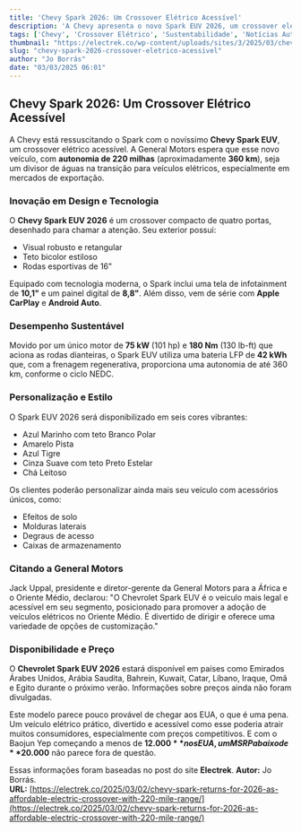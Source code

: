 ```yaml
---
title: 'Chevy Spark 2026: Um Crossover Elétrico Acessível'
description: 'A Chevy apresenta o novo Spark EUV 2026, um crossover elétrico acessível com 220 milhas de autonomia, projetado para conquistar mercados internacionais.'
tags: ['Chevy', 'Crossover Elétrico', 'Sustentabilidade', 'Notícias Automotivas']
thumbnail: "https://electrek.co/wp-content/uploads/sites/3/2025/03/chevy-spark.jpg?quality=82&strip=all&w=1600"
slug: "chevy-spark-2026-crossover-eletrico-acessivel"
author: "Jo Borrás"
date: "03/03/2025 06:01"
---
```


## Chevy Spark 2026: Um Crossover Elétrico Acessível

A Chevy está ressuscitando o Spark com o novíssimo **Chevy Spark EUV**, um crossover elétrico acessível. A General Motors espera que esse novo veículo, com **autonomia de 220 milhas** (aproximadamente **360 km**), seja um divisor de águas na transição para veículos elétricos, especialmente em mercados de exportação.

### Inovação em Design e Tecnologia

O **Chevy Spark EUV 2026** é um crossover compacto de quatro portas, desenhado para chamar a atenção. Seu exterior possui:
- Visual robusto e retangular
- Teto bicolor estiloso
- Rodas esportivas de 16"

Equipado com tecnologia moderna, o Spark inclui uma tela de infotainment de **10,1"** e um painel digital de **8,8"**. Além disso, vem de série com **Apple CarPlay** e **Android Auto**.

### Desempenho Sustentável

Movido por um único motor de **75 kW** (101 hp) e **180 Nm** (130 lb-ft) que aciona as rodas dianteiras, o Spark EUV utiliza uma bateria LFP de **42 kWh** que, com a frenagem regenerativa, proporciona uma autonomia de até 360 km, conforme o ciclo NEDC.

### Personalização e Estilo

O Spark EUV 2026 será disponibilizado em seis cores vibrantes:
- Azul Marinho com teto Branco Polar
- Amarelo Pista
- Azul Tigre
- Cinza Suave com teto Preto Estelar
- Chá Leitoso

Os clientes poderão personalizar ainda mais seu veículo com acessórios únicos, como:
- Efeitos de solo
- Molduras laterais
- Degraus de acesso
- Caixas de armazenamento

### Citando a General Motors

Jack Uppal, presidente e diretor-gerente da General Motors para a África e o Oriente Médio, declarou: "O Chevrolet Spark EUV é o veículo mais legal e acessível em seu segmento, posicionado para promover a adoção de veículos elétricos no Oriente Médio. É divertido de dirigir e oferece uma variedade de opções de customização."

### Disponibilidade e Preço

O **Chevrolet Spark EUV 2026** estará disponível em países como Emirados Árabes Unidos, Arábia Saudita, Bahrein, Kuwait, Catar, Líbano, Iraque, Omã e Egito durante o próximo verão. Informações sobre preços ainda não foram divulgadas.

Este modelo parece pouco provável de chegar aos EUA, o que é uma pena. Um veículo elétrico prático, divertido e acessível como esse poderia atrair muitos consumidores, especialmente com preços competitivos. E com o Baojun Yep começando a menos de **$12.000** nos EUA, um MSRP abaixo de **$20.000** não parece fora de questão.

Essas informações foram baseadas no post do site **Electrek**. 
**Autor:** Jo Borrás.  
**URL:** [https://electrek.co/2025/03/02/chevy-spark-returns-for-2026-as-affordable-electric-crossover-with-220-mile-range/](https://electrek.co/2025/03/02/chevy-spark-returns-for-2026-as-affordable-electric-crossover-with-220-mile-range/)  
